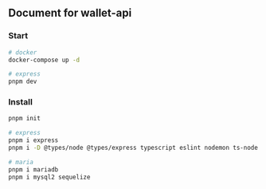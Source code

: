 ## Document for wallet-api

### Start

```bash
# docker
docker-compose up -d

# express
pnpm dev
```

### Install

```bash
pnpm init

# express
pnpm i express
pnpm i -D @types/node @types/express typescript eslint nodemon ts-node dotenv

# maria
pnpm i mariadb
pnpm i mysql2 sequelize
```
